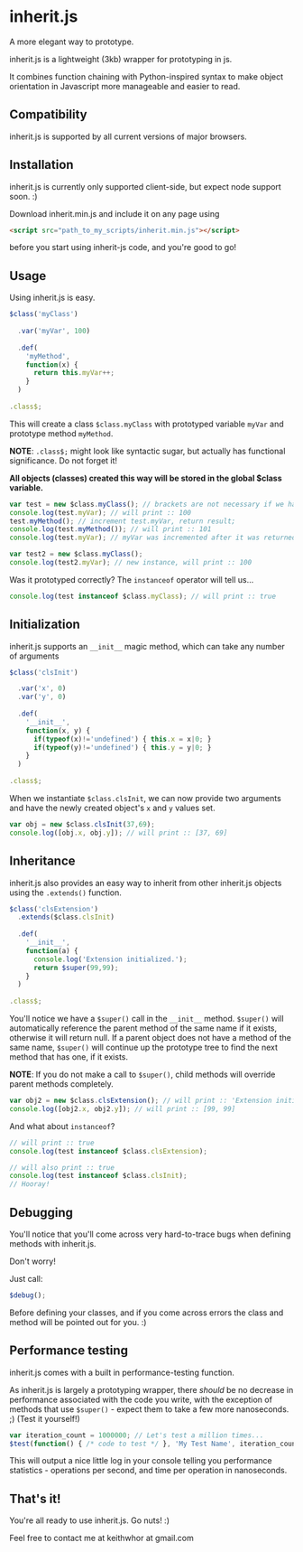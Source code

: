 inherit.js
==========

A more elegant way to prototype.

inherit.js is a lightweight (3kb) wrapper for prototyping in js.

It combines function chaining with Python-inspired syntax
to make object orientation in Javascript more manageable and easier to read.

Compatibility
-------------

inherit.js is supported by all current versions of major browsers.

Installation
------------

inherit.js is currently only supported client-side, but expect node support soon. :)

Download inherit.min.js and include it on any page using

```html
<script src="path_to_my_scripts/inherit.min.js"></script>
```

before you start using inherit-js code, and you're good to go!

Usage
-----

Using inherit.js is easy.

```javascript
$class('myClass')
  
  .var('myVar', 100)
  
  .def(
    'myMethod',
    function(x) {
      return this.myVar++;
    }
  )
    
.class$;
```

This will create a class ```$class.myClass``` with prototyped variable ```myVar``` and prototype method ```myMethod```.

__NOTE__: ```.class$;``` might look like syntactic sugar, but actually has functional significance. Do not forget it!

__All objects (classes) created this way will be stored in the global $class variable.__

```javascript
var test = new $class.myClass(); // brackets are not necessary if we have no initialization variables
console.log(test.myVar); // will print :: 100
test.myMethod(); // increment test.myVar, return result;
console.log(test.myMethod()); // will print :: 101
console.log(test.myVar); // myVar was incremented after it was returned, will print :: 102

var test2 = new $class.myClass();
console.log(test2.myVar); // new instance, will print :: 100
```

Was it prototyped correctly? The ```instanceof``` operator will tell us...

```javascript
console.log(test instanceof $class.myClass); // will print :: true
```

Initialization
--------------

inherit.js supports an ```__init__``` magic method, which can take any number of arguments

```javascript
$class('clsInit')

  .var('x', 0)
  .var('y', 0)
  
  .def(
    '__init__',
    function(x, y) {
      if(typeof(x)!='undefined') { this.x = x|0; }
      if(typeof(y)!='undefined') { this.y = y|0; }
    }
  )
  
.class$;
```

When we instantiate ```$class.clsInit```, we can now provide two arguments and have the newly created object's ```x``` and ```y``` values set.

```javascript
var obj = new $class.clsInit(37,69);
console.log([obj.x, obj.y]); // will print :: [37, 69]
```

Inheritance
-----------

inherit.js also provides an easy way to inherit from other inherit.js objects using the ```.extends()``` function.

```javascript
$class('clsExtension')
  .extends($class.clsInit)
  
  .def(
    '__init__',
    function(a) {
      console.log('Extension initialized.');
      return $super(99,99);
    }
  )
  
.class$;
```

You'll notice we have a ```$super()``` call in the ```__init__``` method.
```$super()``` will automatically reference the parent method of the same name if it exists, otherwise it will return null.
If a parent object does not have a method of the same name, ```$super()``` will continue up the prototype tree to find the next method that has one, if it exists.

__NOTE__: If you do not make a call to ```$super()```, child methods will override parent methods completely.

```javascript
var obj2 = new $class.clsExtension(); // will print :: 'Extension initialized.'
console.log([obj2.x, obj2.y]); // will print :: [99, 99]
```

And what about ```instanceof```?

```javascript
// will print :: true
console.log(test instanceof $class.clsExtension);

// will also print :: true
console.log(test instanceof $class.clsInit);
// Hooray!
```

Debugging
---------

You'll notice that you'll come across very hard-to-trace bugs when defining methods with inherit.js.

Don't worry!

Just call:
```javascript
$debug();
```

Before defining your classes, and if you come across errors the class and method will be pointed out for you. :)

Performance testing
-------------------

inherit.js comes with a built in performance-testing function.

As inherit.js is largely a prototyping wrapper, there *should* be no decrease in performance associated with
the code you write, with the exception of methods that use ```$super()``` - expect them to take a few more nanoseconds. ;)
(Test it yourself!)

```javascript
var iteration_count = 1000000; // Let's test a million times...
$test(function() { /* code to test */ }, 'My Test Name', iteration_count);
```

This will output a nice little log in your console telling you performance statistics - operations per second, and time per operation in nanoseconds.

That's it!
----------

You're all ready to use inherit.js. Go nuts! :)

Feel free to contact me at keithwhor at gmail.com

    
